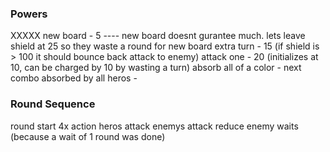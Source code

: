 ### Powers
XXXXX new board - 5 ---- new board doesnt gurantee much. lets leave shield at 25 so they waste a round for new board
extra turn - 15 (if shield is > 100 it should bounce back attack to enemy)
attack one - 20 (initializes at 10, can be charged by 10 by wasting a turn)
absorb all of a color -
next combo absorbed by all heros -


### Round Sequence

round start
4x action
heros attack
enemys attack
reduce enemy waits (because a wait of 1 round was done)
